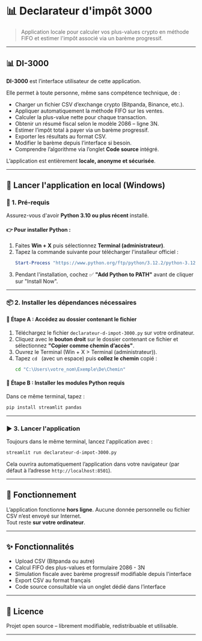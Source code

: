 # 📊 Declarateur d'impôt 3000

> Application locale pour calculer vos plus-values crypto en méthode FIFO et estimer l'impôt associé via un barème progressif.

---

## 📊 DI-3000

**DI-3000** est l’interface utilisateur de cette application.

Elle permet à toute personne, même sans compétence technique, de :

- Charger un fichier CSV d’exchange crypto (Bitpanda, Binance, etc.).
- Appliquer automatiquement la méthode FIFO sur les ventes.
- Calculer la plus-value nette pour chaque transaction.
- Obtenir un résumé fiscal selon le modèle 2086 – ligne 3N.
- Estimer l’impôt total à payer via un barème progressif.
- Exporter les résultats au format CSV.
- Modifier le barème depuis l’interface si besoin.
- Comprendre l’algorithme via l’onglet **Code source** intégré.

L’application est entièrement **locale, anonyme et sécurisée**.

---

## 🚀 Lancer l'application en local (Windows)

### 🧰 1. Pré-requis
Assurez-vous d'avoir **Python 3.10 ou plus récent** installé.

#### 👉 Pour installer Python :
1. Faites **Win + X** puis sélectionnez **Terminal (administrateur)**.
2. Tapez la commande suivante pour télécharger l'installeur officiel :
   ```powershell
   Start-Process "https://www.python.org/ftp/python/3.12.2/python-3.12.2-amd64.exe"
   ```
3. Pendant l'installation, cochez ✅ **"Add Python to PATH"** avant de cliquer sur "Install Now".

---

### 📦 2. Installer les dépendances nécessaires

#### 📁 Étape A : Accédez au dossier contenant le fichier
1. Téléchargez le fichier `declarateur-d-impot-3000.py` sur votre ordinateur.
2. Cliquez avec le **bouton droit** sur le dossier contenant ce fichier et sélectionnez **"Copier comme chemin d’accès"**.
3. Ouvrez le Terminal (Win + X > Terminal (administrateur)).
4. Tapez `cd ` (avec un espace) puis **collez le chemin** copié :
   ```bash
   cd "C:\Users\votre_nom\Exemple\De\Chemin"
   ```

#### 🧱 Étape B : Installer les modules Python requis

Dans ce même terminal, tapez :

```bash
pip install streamlit pandas
```

---

### ▶️ 3. Lancer l'application

Toujours dans le même terminal, lancez l'application avec :

```bash
streamlit run declarateur-d-impot-3000.py
```

Cela ouvrira automatiquement l’application dans votre navigateur (par défaut à l’adresse `http://localhost:8501`).

---

## 🔐 Fonctionnement

L’application fonctionne **hors ligne**. Aucune donnée personnelle ou fichier CSV n’est envoyé sur Internet.  
Tout reste **sur votre ordinateur**.

---

## ✨ Fonctionnalités

- Upload CSV (Bitpanda ou autre)
- Calcul FIFO des plus-values et formulaire 2086 - 3N
- Simulation fiscale avec barème progressif modifiable depuis l'interface
- Export CSV au format français
- Code source consultable via un onglet dédié dans l’interface

---

## 📜 Licence

Projet open source – librement modifiable, redistribuable et utilisable.

---
